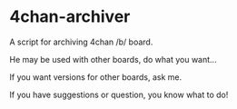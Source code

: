 # 4chan-archiver

A script for archiving 4chan /b/ board.

He may be used with other boards, do what you want...

If you want versions for other boards, ask me.

If you have suggestions or question, you know what to do!
